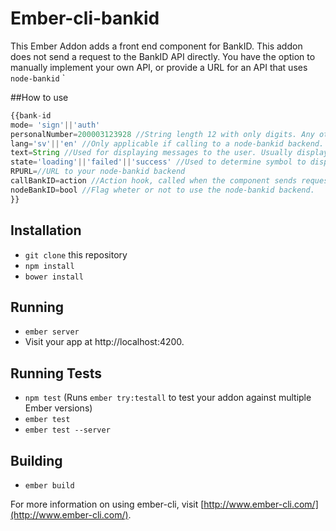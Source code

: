 # Ember-cli-bankid

This Ember Addon adds a front end component for BankID. This addon does not send a request to the BankID API directly. You have the option to manually implement your own API, or provide a URL for an API that uses `node-bankid`
`

##How to use

```javascript
{{bank-id
mode= 'sign'||'auth'
personalNumber=200003123928 //String length 12 with only digits. Any other case will invalidate the form. Only required if BankID is not installed on this unit.
lang='sv'||'en' //Only applicable if calling to a node-bankid backend.
text=String //Used for displaying messages to the user. Usually displays text which is returned from the API request.
state='loading'||'failed'||'success' //Used to determine symbol to display. Updated based on API response
RPURL=//URL to your node-bankid backend
callBankID=action //Action hook, called when the component sends requests to the server. Can be used to implement your own API calls.
nodeBankID=bool //Flag wheter or not to use the node-bankid backend.
}}


```

## Installation

* `git clone` this repository
* `npm install`
* `bower install`

## Running

* `ember server`
* Visit your app at http://localhost:4200.

## Running Tests

* `npm test` (Runs `ember try:testall` to test your addon against multiple Ember versions)
* `ember test`
* `ember test --server`

## Building

* `ember build`

For more information on using ember-cli, visit [http://www.ember-cli.com/](http://www.ember-cli.com/).
